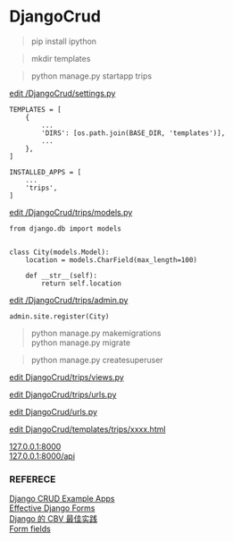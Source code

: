 # DjangoCrud

> pip install ipython

> mkdir templates

> python manage.py startapp trips

<a href="https://github.com/mingburnu/DjangoCrud/blob/master/DjangoCrud/settings.py">edit /DjangoCrud/settings.py</a>

    TEMPLATES = [
        {
            ...
            'DIRS': [os.path.join(BASE_DIR, 'templates')],
            ...
        },
    ]

    INSTALLED_APPS = [
        ...
        'trips',
    ] 



<a href="https://github.com/mingburnu/DjangoCrud/blob/master/trips/models.py">edit /DjangoCrud/trips/models.py</a>

    from django.db import models


    class City(models.Model):
        location = models.CharField(max_length=100)

        def __str__(self):
            return self.location


<a href="https://github.com/mingburnu/DjangoCrud/blob/master/trips/admin.py">edit /DjangoCrud/trips/admin.py</a>
   
    admin.site.register(City)


> python manage.py makemigrations<br>
> python manage.py migrate<br>

> python manage.py createsuperuser

<a href="https://github.com/mingburnu/DjangoCrud/blob/master/trips/views.py">edit DjangoCrud/trips/views.py</a>

<a href="https://github.com/mingburnu/DjangoCrud/blob/master/trips/urls.py">edit DjangoCrud/trips/urls.py</a>

<a href="https://github.com/mingburnu/DjangoCrud/blob/master/DjangoCrud/urls.py">edit DjangoCrud/urls.py</a>

<a href="https://github.com/mingburnu/DjangoCrud/blob/master/DjangoCrud/templates">edit DjangoCrud/templates/trips/xxxx.html</a>

<a href="http://127.0.0.1:8000">127.0.0.1:8000</a><br>
<a href="http://127.0.0.1:8000/api">127.0.0.1:8000/api</a>

### REFERECE
<a href="https://github.com/rayed/django_crud">Django CRUD Example Apps</a><br>
<a href="http://www.effectivedjango.com/forms.html">Effective Django Forms</a><br>
<a href="http://www.atjiang.com/2scoopsdjango1.8-10-best-practices-for-CBV/">Django 的 CBV 最佳实践</a><br>
<a href="https://docs.djangoproject.com/en/dev/ref/forms/fields/">Form fields</a><br>
